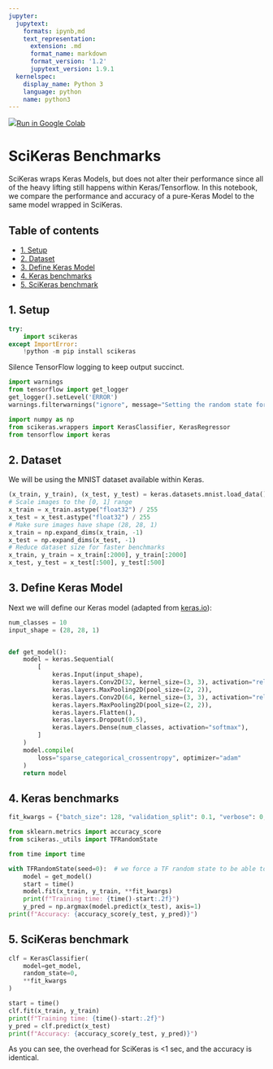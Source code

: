 ```yaml
---
jupyter:
  jupytext:
    formats: ipynb,md
    text_representation:
      extension: .md
      format_name: markdown
      format_version: '1.2'
      jupytext_version: 1.9.1
  kernelspec:
    display_name: Python 3
    language: python
    name: python3
---
```


<a href="https://colab.research.google.com/github/adriangb/scikeras/blob/docs-deploy/refs/master/notebooks/Benchmarks.ipynb"><img src="https://www.tensorflow.org/images/colab_logo_32px.png">Run in Google Colab</a>


# SciKeras Benchmarks

SciKeras wraps Keras Models, but does not alter their performance since all of the heavy lifting still happens within Keras/Tensorflow. In this notebook, we compare the performance and accuracy of a pure-Keras Model to the same model wrapped in SciKeras.

## Table of contents

* [1. Setup](#1.-Setup)
* [2. Dataset](#2.-Dataset)
* [3. Define Keras Model](#3.-Define-Keras-Model)
* [4. Keras benchmarks](#4.-Keras-benchmarks)
* [5. SciKeras benchmark](#5.-SciKeras-benchmark)

## 1. Setup

```python
try:
    import scikeras
except ImportError:
    !python -m pip install scikeras
```

Silence TensorFlow logging to keep output succinct.

```python
import warnings
from tensorflow import get_logger
get_logger().setLevel('ERROR')
warnings.filterwarnings("ignore", message="Setting the random state for TF")
```

```python
import numpy as np
from scikeras.wrappers import KerasClassifier, KerasRegressor
from tensorflow import keras
```

## 2. Dataset

We will be using the MNIST dataset available within Keras.

```python
(x_train, y_train), (x_test, y_test) = keras.datasets.mnist.load_data()
# Scale images to the [0, 1] range
x_train = x_train.astype("float32") / 255
x_test = x_test.astype("float32") / 255
# Make sure images have shape (28, 28, 1)
x_train = np.expand_dims(x_train, -1)
x_test = np.expand_dims(x_test, -1)
# Reduce dataset size for faster benchmarks
x_train, y_train = x_train[:2000], y_train[:2000]
x_test, y_test = x_test[:500], y_test[:500]
```

## 3. Define Keras Model

Next we will define our Keras model (adapted from [keras.io](https://keras.io/examples/vision/mnist_convnet/)):

```python
num_classes = 10
input_shape = (28, 28, 1)


def get_model():
    model = keras.Sequential(
        [
            keras.Input(input_shape),
            keras.layers.Conv2D(32, kernel_size=(3, 3), activation="relu"),
            keras.layers.MaxPooling2D(pool_size=(2, 2)),
            keras.layers.Conv2D(64, kernel_size=(3, 3), activation="relu"),
            keras.layers.MaxPooling2D(pool_size=(2, 2)),
            keras.layers.Flatten(),
            keras.layers.Dropout(0.5),
            keras.layers.Dense(num_classes, activation="softmax"),
        ]
    )
    model.compile(
        loss="sparse_categorical_crossentropy", optimizer="adam"
    )
    return model
```

## 4. Keras benchmarks

```python
fit_kwargs = {"batch_size": 128, "validation_split": 0.1, "verbose": 0, "epochs": 5}
```

```python
from sklearn.metrics import accuracy_score
from scikeras._utils import TFRandomState
```

```python
from time import time

with TFRandomState(seed=0):  # we force a TF random state to be able to compare accuracy
    model = get_model()
    start = time()
    model.fit(x_train, y_train, **fit_kwargs)
    print(f"Training time: {time()-start:.2f}")
    y_pred = np.argmax(model.predict(x_test), axis=1)
print(f"Accuracy: {accuracy_score(y_test, y_pred)}")
```

## 5. SciKeras benchmark

```python
clf = KerasClassifier(
    model=get_model,
    random_state=0,
    **fit_kwargs
)
```

```python
start = time()
clf.fit(x_train, y_train)
print(f"Training time: {time()-start:.2f}")
y_pred = clf.predict(x_test)
print(f"Accuracy: {accuracy_score(y_test, y_pred)}")
```

As you can see, the overhead for SciKeras is <1 sec, and the accuracy is identical.
